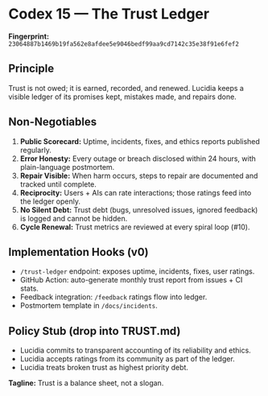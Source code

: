 # Codex 15 — The Trust Ledger

**Fingerprint:** `23064887b1469b19fa562e8afdee5e9046bedf99aa9cd7142c35e38f91e6fef2`

## Principle
Trust is not owed; it is earned, recorded, and renewed. Lucidia keeps a visible ledger of its promises kept, mistakes made, and repairs done.

## Non-Negotiables
1. **Public Scorecard:** Uptime, incidents, fixes, and ethics reports published regularly.
2. **Error Honesty:** Every outage or breach disclosed within 24 hours, with plain-language postmortem.
3. **Repair Visible:** When harm occurs, steps to repair are documented and tracked until complete.
4. **Reciprocity:** Users + AIs can rate interactions; those ratings feed into the ledger openly.
5. **No Silent Debt:** Trust debt (bugs, unresolved issues, ignored feedback) is logged and cannot be hidden.
6. **Cycle Renewal:** Trust metrics are reviewed at every spiral loop (#10).

## Implementation Hooks (v0)
- `/trust-ledger` endpoint: exposes uptime, incidents, fixes, user ratings.
- GitHub Action: auto-generate monthly trust report from issues + CI stats.
- Feedback integration: `/feedback` ratings flow into ledger.
- Postmortem template in `/docs/incidents`.

## Policy Stub (drop into TRUST.md)
- Lucidia commits to transparent accounting of its reliability and ethics.
- Lucidia accepts ratings from its community as part of the ledger.
- Lucidia treats broken trust as highest priority debt.

**Tagline:** Trust is a balance sheet, not a slogan.
